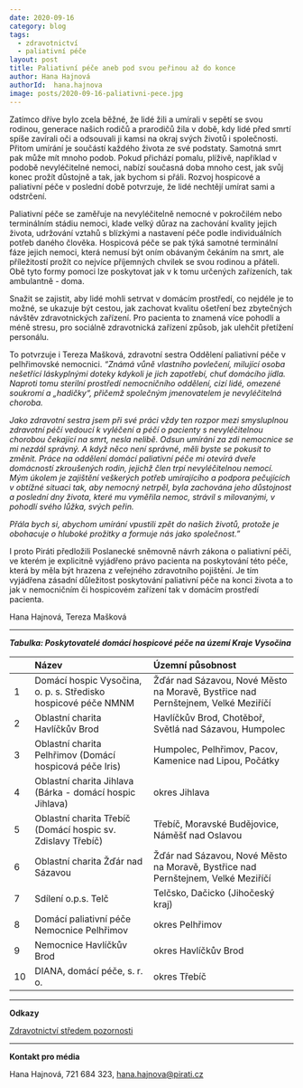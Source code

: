 ```yaml
---
date: 2020-09-16
category: blog
tags:
  - zdravotnictví
  - paliativní péče 
layout: post
title: Paliativní péče aneb pod svou peřinou až do konce
author: Hana Hajnová
authorId:  hana.hajnova
image: posts/2020-09-16-paliativni-pece.jpg
---
```


Zatímco dříve bylo zcela běžné, že lidé žili a umírali v sepětí se svou rodinou, generace našich rodičů a prarodičů žila v době, kdy lidé před smrtí spíše zavírali oči a odsouvali ji kamsi na okraj svých životů i společnosti. Přitom umírání je součástí každého života ze své podstaty. Samotná smrt pak může mít mnoho podob. Pokud přichází pomalu, plíživě, například v podobě nevyléčitelné nemoci, nabízí současná doba mnoho cest, jak svůj konec prožít důstojně a tak, jak bychom si přáli. Rozvoj hospicové a paliativní péče v poslední době potvrzuje, že lidé nechtějí umírat sami a odstrčení.

Paliativní péče se zaměřuje na nevyléčitelně nemocné v pokročilém nebo terminálním stádiu nemoci, klade velký důraz na zachování kvality jejich života, udržování vztahů s blízkými a nastavení péče podle individuálních potřeb daného člověka. Hospicová péče se pak týká samotné terminální fáze jejich nemoci, která nemusí být oním obávaným čekáním na smrt, ale příležitostí prožít co nejvíce příjemných chvilek se svou rodinou a přáteli. Obě tyto formy pomoci lze poskytovat jak v k tomu určených zařízeních, tak ambulantně - doma.  

Snažit se zajistit, aby lidé mohli setrvat v domácím prostředí, co nejdéle je to možné, se ukazuje být cestou, jak zachovat kvalitu ošetření bez zbytečných návštěv zdravotnických zařízení. Pro pacienta to znamená více pohodlí a méně stresu, pro sociálně zdravotnická zařízení způsob, jak ulehčit přetížení personálu. 

To potvrzuje i Tereza Mašková, zdravotní sestra Oddělení paliativní péče v pelhřimovské nemocnici. *“Známá vůně vlastního povlečení, milující osoba nešetřící láskyplnými doteky kdykoli je jich zapotřebí, chuť domácího jídla. Naproti tomu sterilní prostředí nemocničního oddělení, cizí lidé, omezené soukromí a „hadičky“, přičemž společným jmenovatelem je nevyléčitelná choroba.*

*Jako zdravotní sestra jsem při své práci vždy ten rozpor mezi smysluplnou zdravotní péčí vedoucí k vyléčení a péčí o pacienty s nevyléčitelnou chorobou čekající na smrt, nesla nelibě. Odsun umírání za zdi nemocnice se mi nezdál správný. A když něco není správné, měli byste se pokusit to změnit. Práce na oddělení domácí paliativní péče mi otevírá dveře domácností zkroušených rodin, jejichž člen trpí nevyléčitelnou nemocí. Mým úkolem je zajištění veškerých potřeb umírajícího a podpora pečujících v obtížné situaci tak, aby nemocný netrpěl, byla zachována jeho důstojnost a poslední dny života, které mu vyměřila nemoc, strávil s milovanými, v pohodlí svého lůžka, svých peřin.*

*Přála bych si, abychom umírání vpustili zpět do našich životů, protože je obohacuje o hluboké prožitky a formuje nás jako společnost.”*

I proto Piráti předložili Poslanecké sněmovně návrh zákona o paliativní péči, ve kterém je explicitně vyjádřeno právo pacienta na poskytování této péče, která by měla být hrazena z veřejného zdravotního pojištění. Je tím vyjádřena zásadní důležitost poskytování paliativní péče na konci života a to jak v nemocničním či hospicovém zařízení tak v domácím prostředí pacienta.   

Hana Hajnová, Tereza Mašková

---

***Tabulka: Poskytovatelé domácí hospicové péče na území Kraje Vysočina***

|               | Název         | Územní působnost  |
| -------- |:-------------|:-----------------|
| 1        | Domácí hospic Vysočina, o. p. s. Středisko hospicové péče NMNM  |   Žďár nad Sázavou, Nové Město na Moravě, Bystřice nad Pernštejnem, Velké Meziříčí |
| 2        | Oblastní charita Havlíčkův Brod                                 |   Havlíčkův Brod, Chotěboř, Světlá nad Sázavou, Humpolec |
| 3        | Oblastní charita Pelhřimov (Domácí hospicová péče Iris)         |   Humpolec, Pelhřimov, Pacov, Kamenice nad Lipou, Počátky |
| 4        | Oblastní charita Jihlava (Bárka - domácí hospic Jihlava)        |   okres Jihlava |
| 5        | Oblastní charita Třebíč (Domácí hospic sv. Zdislavy Třebíč)     |   Třebíč, Moravské Budějovice, Náměšť nad Oslavou |
| 6        | Oblastní charita Žďár nad Sázavou                               |   Žďár nad Sázavou, Nové Město na Moravě, Bystřice nad Pernštejnem, Velké Meziříčí |
| 7        | Sdílení o.p.s. Telč                                             |   Telčsko, Dačicko (Jihočeský kraj) |
| 8        | Domácí paliativní péče  Nemocnice Pelhřimov                     |   okres Pelhřimov |
| 9        | Nemocnice Havlíčkův Brod                                        |   okres Havlíčkův Brod |
| 10       | DIANA, domácí péče, s. r. o.                                    |   okres Třebíč |

---

**Odkazy**

[Zdravotnictví středem pozornosti](https://vysocina.pirati.cz/komunalni-volby/program/2020vys/zdrava/)
 
---

**Kontakt pro média**

Hana Hajnová, 721 684 323, <hana.hajnova@pirati.cz>
